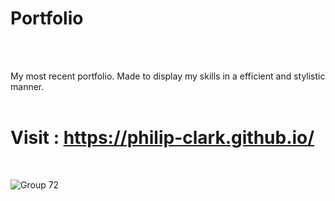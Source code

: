 # Portfolio

<br>
<br>

My most recent portfolio. Made to display my skills in a efficient and stylistic manner.
<br>
<br>

# Visit : https://philip-clark.github.io/

<br>

![Group 72](https://user-images.githubusercontent.com/56705400/177423394-396b8494-31ad-43b8-9f52-cc122c779456.png)
